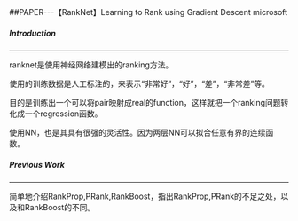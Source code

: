 ##PAPER---【RankNet】Learning to Rank using Gradient Descent
microsoft<br>

##### Introduction
------------
ranknet是使用神经网络建模出的ranking方法。

使用的训练数据是人工标注的，来表示“非常好”，“好”，“差”，“非常差”等。

目的是训练出一个可以将pair映射成real的function，这样就把一个ranking问题转化成一个regression函数。

使用NN，也是其具有很强的灵活性。因为两层NN可以拟合任意有界的连续函数。

##### Previous Work
------------
简单地介绍RankProp,PRank,RankBoost，指出RankProp,PRank的不足之处，以及和RankBoost的不同。


